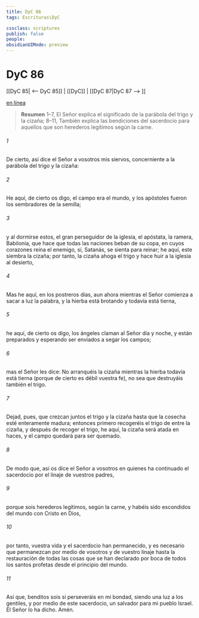 ```yaml
---
title: DyC 86
tags: Escrituras\DyC

cssclass: scriptures
publish: false
people:
obsidianUIMode: preview
---
```


# DyC 86
[[DyC 85| <-- DyC 85]] | [[DyC]] | [[DyC 87|DyC 87 --> ]]

[en línea](https://churchofjesuschrist.org/study/scriptures/dc-testament/dc/86?lang=spa)

> __Resumen__
1–7, El Señor explica el significado de la parábola del trigo y la cizaña; 8–11, También explica las bendiciones del sacerdocio para aquellos que son herederos legítimos según la carne.

###### 1 
De cierto, así dice el Señor a vosotros mis siervos, concerniente a la parábola del trigo y la cizaña:

###### 2 
He aquí, de cierto os digo, el campo era el mundo, y los apóstoles fueron los sembradores de la semilla;

###### 3 
y al dormirse estos, el gran perseguidor de la iglesia, el apóstata, la ramera, Babilonia, que hace que todas las naciones beban de su copa, en cuyos corazones reina el enemigo, sí, Satanás, se sienta para reinar; he aquí, este siembra la cizaña; por tanto, la cizaña ahoga el trigo y hace huir a la iglesia al desierto,

###### 4 
Mas he aquí, en los postreros días, aun ahora mientras el Señor comienza a sacar a luz la palabra, y la hierba está brotando y todavía está tierna,

###### 5 
he aquí, de cierto os digo, los ángeles claman al Señor día y noche, y están preparados y esperando ser enviados a segar los campos;

###### 6 
mas el Señor les dice: No arranquéis la cizaña mientras la hierba todavía está tierna (porque de cierto es débil vuestra fe), no sea que destruyáis también el trigo.

###### 7 
Dejad, pues, que crezcan juntos el trigo y la cizaña hasta que la cosecha esté enteramente madura; entonces primero recogeréis el trigo de entre la cizaña, y después de recoger el trigo, he aquí, la cizaña será atada en haces, y el campo quedará para ser quemado.

###### 8 
De modo que, así os dice el Señor a vosotros en quienes ha continuado el sacerdocio por el linaje de vuestros padres,

###### 9 
porque sois herederos legítimos, según la carne, y habéis sido escondidos del mundo con Cristo en Dios,

###### 10 
por tanto, vuestra vida y el sacerdocio han permanecido, y es necesario que permanezcan por medio de vosotros y de vuestro linaje hasta la restauración de todas las cosas que se han declarado por boca de todos los santos profetas desde el principio del mundo.

###### 11 
Así que, benditos sois si perseveráis en mi bondad, siendo una luz a los gentiles, y por medio de este sacerdocio, un salvador para mi pueblo Israel. El Señor lo ha dicho. Amén.

